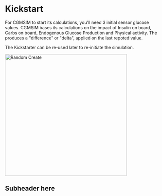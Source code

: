 # Kickstart 
For CGMSIM to start its calculations, you'll need 3 initial sensor glucose values. CGMSIM bases its calculations on the impact of Insulin on board, Carbs on board, Endogenous Glucose Production and Physical activity. The produces a "difference" or "delta", applied on the last repoted value. 

The Kickstarter can be re-used later to re-initiate the simulation.

<img src="/img/profile_mobile_kickstart.jpg" alt="Random Create" width="400"/>

## Subheader here

<br>